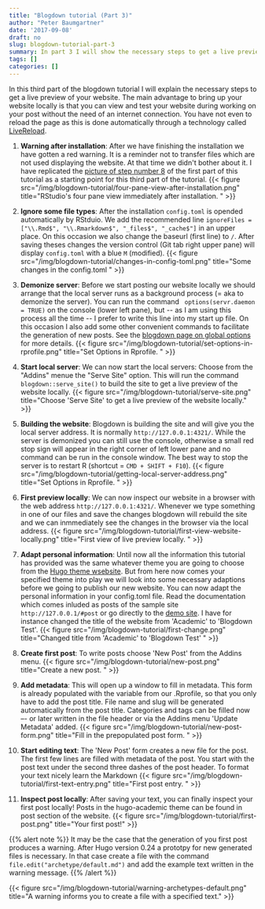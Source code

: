 ```yaml
---
title: "Blogdown tutorial (Part 3)"
author: "Peter Baumgartner"
date: '2017-09-08'
draft: no
slug: blogdown-tutorial-part-3
summary: In part 3 I will show the necessary steps to get a live preview of the website.
tags: []
categories: []
---
```


In this third part of the blogdown tutorial I will explain the necessary steps to get a live preview of your website. The main advantage to bring up your website locally is that you can view and test your website during working on your post without the need of an internet connection. You have not even  to reload the page as this is done automatically through a technology called [LiveReload](http://livereload.com/).



1. **Warning after installation**: After we have finishing the installation we have gotten a red warning. It is a reminder not to transfer files which are not used displaying the website. At that time we didn't bother about it. I have replicated the [picture of step number 8](/2017/09/04/tutorial-hugo-academic-theme-with-blogdown-part-1/) of the first part of this tutorial as a starting point for this third part of the tutorial. {{< figure src="/img/blogdown-tutorial/four-pane-view-after-installation.png" title="RStudio's four pane view immediately after installation. " >}}

2. **Ignore some file types**: After the installation `config.toml` is opended automatically by RStduio. We add the recommended line `ignoreFiles = ["\\.Rmd$", "\\.Rmarkdown$", "_files$", "_cache$"]` in an upper place. On this occasion we also change the baseurl (first line) to `/`. After saving theses changes the version control (Git tab right upper pane) will display `config.toml` with a blue `M` (modified). {{< figure src="/img/blogdown-tutorial/changes-in-config-toml.png" title="Some changes in the config.toml " >}}

3. **Demonize server**: Before we start posting our website locally we should arrange that the local server runs as a background process (= aka to demonize the server). You can run the command `
options(servr.daemon = TRUE)` on the console (lower left pane), but -- as I am using this process all the time -- I prefer to write this line into my start up file. On this occasion I also add some other convenient commands to facilitate the generation of new posts. See the [blogdown page on global options](https://bookdown.org/yihui/blogdown/global-options.html) for more details.  {{< figure src="/img/blogdown-tutorial/set-options-in-rprofile.png" title="Set Options in Rprofile. " >}}

4. **Start local server**: We can now start the local servers: Choose from the "Addins" menue the "Serve Site" option. This will run the command `blogdown::serve_site()` to build the site to get a live preview of the website locally.  {{< figure src="/img/blogdown-tutorial/serve-site.png" title="Choose 'Serve Site' to get a live preview of the website locally." >}}

5. **Building the website**: Blogdown is building the site and will give you the local server address. It is normally `http://127.0.0.1:4321/`. While the server is demonized you can still use the console, otherwise a small red stop sign will appear in the right corner of left lower pane and no command can be run in the console window. The best way to stop the server is to restart R (shortcut = `CMD + SHIFT + F10`). {{< figure src="/img/blogdown-tutorial/getting-local-server-address.png" title="Set Options in Rprofile. " >}}

6. **First preview locally**: We can now inspect our website in a browser with the web address `http://127.0.0.1:4321/`. Whenever we type something in one of our files and save the changes blogdown will rebuild the site and we can inmmediately see the changes in the browser via the local address. {{< figure src="/img/blogdown-tutorial/first-view-website-locally.png" title="First view of live preview locally. " >}} 

7. **Adapt personal information**: Until now all the information this tutorial has provided was the same whatever theme you are going to choose from the [Hugo theme wsebsite](https://themes.gohugo.io/). But from here now comes your specified theme into play we will look into some necessary adaptions before we going to publish our new website. You can now adapt the personal information in your config.toml file. Read the documentation which comes inluded as posts of the sample site `http://127.0.0.1/#post` or go directly to the [demo site](https://sourcethemes.com/academic/). I have for instance changed the title of the website from 'Academic' to 'Blogdown Test'. {{< figure src="/img/blogdown-tutorial/first-change.png" title="Changed title from 'Academic' to 'Blogdown Test' " >}}

8. **Create first post**: To write posts choose 'New Post' from the Addins menu. {{< figure src="/img/blogdown-tutorial/new-post.png" title="Create a new post. " >}} 

9. **Add metadata**: This will open up a window to fill in metadata. This form is already populated with the variable from our .Rprofile, so that you only have to add the post title. File name and slug will be generated automatically from the post title. Categories and tags can be filled now –- or later written in the file header or via the Addins menu 'Update Metadata' added. {{< figure src="/img/blogdown-tutorial/new-post-form.png" title="Fill in the prepopulated post form. " >}}

10. **Start editing text**: The 'New Post' form creates a new file for the post. The first few lines are filled with metadata of the post. You start with the post text under the second three dashes of the post header. To format your text nicely learn the Markdown  {{< figure src="/img/blogdown-tutorial/first-text-entry.png" title="First post entry. " >}}

11. **Inspect post locally**: After saving your text, you can finally inspect your first post locally! Posts in the hugo-academic theme can be found in post section of the website. {{< figure src="/img/blogdown-tutorial/first-post.png" title="Your first post!" >}}


{{% alert note %}}
It may be the case that the generation of you first post produces a warning. After Hugo version 0.24 a prototpy for new generated files is necessary. In that case create a file with the command `file.edit("archetype/default.md")` and add the example text written in the warning message.
{{% /alert %}}

{{< figure src="/img/blogdown-tutorial/warning-archetypes-default.png" title="A warning informs you to create a file with a specified text." >}}




